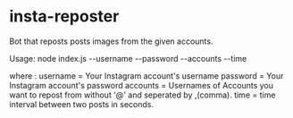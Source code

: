 # insta-reposter
Bot that reposts posts images from the given accounts.

Usage:
node index.js --username --password --accounts --time

where :
  username = Your Instagram account's username 
  password = Your Instagram account's password
  accounts = Usernames of Accounts you want to repost from without '@' and seperated by ,(comma).
  time = time interval between two posts in seconds. 
